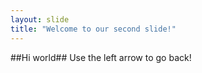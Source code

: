 ```yaml
---
layout: slide
title: "Welcome to our second slide!"
---
```

##Hi world##
Use the left arrow to go back!
